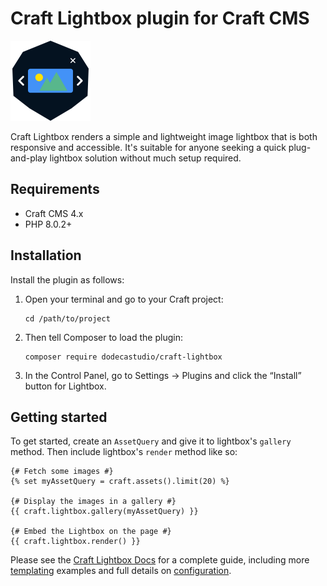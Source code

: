 # Craft Lightbox plugin for Craft CMS

<img src="src/icon.svg" width="128" height="128" />

Craft Lightbox renders a simple and lightweight image lightbox that is both responsive and accessible. It's suitable for anyone seeking a quick plug-and-play lightbox solution without much setup required.

## Requirements

- Craft CMS 4.x
- PHP 8.0.2+

## Installation

Install the plugin as follows:

1.  Open your terminal and go to your Craft project:

        cd /path/to/project

2.  Then tell Composer to load the plugin:

        composer require dodecastudio/craft-lightbox

3.  In the Control Panel, go to Settings → Plugins and click the “Install” button for Lightbox.

## Getting started

To get started, create an `AssetQuery` and give it to lightbox's `gallery` method. Then include lightbox's `render` method like so:

```twig
{# Fetch some images #}
{% set myAssetQuery = craft.assets().limit(20) %}

{# Display the images in a gallery #}
{{ craft.lightbox.gallery(myAssetQuery) }}

{# Embed the Lightbox on the page #}
{{ craft.lightbox.render() }}
```

Please see the [Craft Lightbox Docs](https://github.com/dodecastudio/craft-lightbox/wiki) for a complete guide, including more [templating](https://github.com/dodecastudio/craft-lightbox/wiki/Templating) examples and full details on [configuration](https://github.com/dodecastudio/craft-lightbox/wiki/Configuration).
